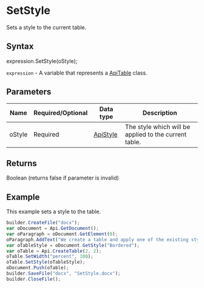 # SetStyle

Sets a style to the current table.

## Syntax

expression.SetStyle(oStyle);

`expression` - A variable that represents a [ApiTable](../ApiTable.md) class.

## Parameters

| **Name** | **Required/Optional** | **Data type** | **Description** |
| ------------- | ------------- | ------------- | ------------- |
| oStyle | Required | [ApiStyle](../../ApiStyle/ApiStyle.md) | The style which will be applied to the current table. |

## Returns

Boolean (returns false if parameter is invalid)

## Example

This example sets a style to the table.

```javascript
builder.CreateFile("docx");
var oDocument = Api.GetDocument();
var oParagraph = oDocument.GetElement(0);
oParagraph.AddText("We create a table and apply one of the existing styles to it:");
var oTableStyle = oDocument.GetStyle("Bordered");
var oTable = Api.CreateTable(2, 2);
oTable.SetWidth("percent", 100);
oTable.SetStyle(oTableStyle);
oDocument.Push(oTable);
builder.SaveFile("docx", "SetStyle.docx");
builder.CloseFile();
```
